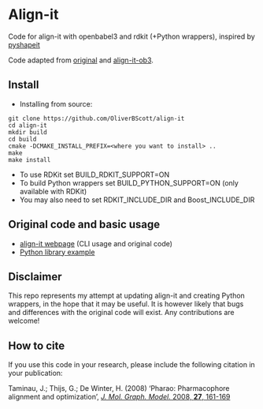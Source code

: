 # Align-it

Code for align-it with openbabel3 and rdkit (+Python wrappers), inspired by [pyshapeit](https://github.com/rdkit/shape-it)

Code adapted from [original](http://silicos-it.be.s3-website-eu-west-1.amazonaws.com/software/align-it/1.0.4/align-it.html) and [align-it-ob3](https://github.com/iwatobipen/align-it-ob3).

## Install

* Installing from source:
```
git clone https://github.com/OliverBScott/align-it
cd align-it
mkdir build
cd build
cmake -DCMAKE_INSTALL_PREFIX=<where you want to install> ..
make 
make install
```

* To use RDKit set BUILD_RDKIT_SUPPORT=ON
* To build Python wrappers set BUILD_PYTHON_SUPPORT=ON (only available with RDKit)
* You may also need to set RDKIT_INCLUDE_DIR and Boost_INCLUDE_DIR

## Original code and basic usage
- [align-it webpage](http://silicos-it.be.s3-website-eu-west-1.amazonaws.com/software/align-it/1.0.4/align-it.html) (CLI usage and original code)
- [Python library example](https://github.com/OliverBScott/align-it/tree/master/example)

## Disclaimer
This repo represents my attempt at updating align-it and creating Python wrappers, in the hope that it may be useful. It is 
however likely that bugs and differences with the original code will exist. Any contributions are welcome!   

## How to cite
If you use this code in your research, please include the following citation in your publication:

Taminau, J.; Thijs, G.; De Winter, H. (2008) ‘Pharao: Pharmacophore alignment and optimization’, [*J. Mol. Graph. Model.* 2008, **27**, 161-169](https://doi.org/10.1016/j.jmgm.2008.04.003)